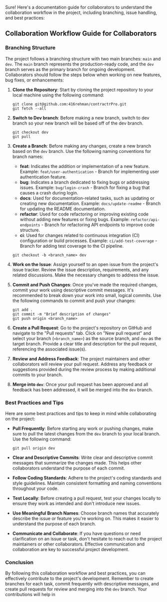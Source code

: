 Sure! Here's a documentation guide for collaborators to understand the collaboration workflow in the project, including branching, issue handling, and best practices:

## Collaboration Workflow Guide for Collaborators

### Branching Structure

The project follows a branching structure with two main branches: `main` and `dev`. The `main` branch represents the production-ready code, and the `dev` branch serves as the primary branch for ongoing development. Collaborators should follow the steps below when working on new features, bug fixes, or enhancements:

1. **Clone the Repository**: Start by cloning the project repository to your local machine using the following command:

   ```
   git clone git@github.com:416rehman/contractrPro.git
   git fetch --all
   ```
   
2. **Switch to Dev branch**: Before making a new branch, switch to dev branch so your new branch will be based off of the dev branch.
   ```
   git checkout dev
   git pull
   ```

3. **Create a Branch**: Before making any changes, create a new branch based on the `dev` branch. Use the following naming conventions for branch names:
    - **feat**: Indicates the addition or implementation of a new feature. Example: `feat/user-authentication` - Branch for implementing user authentication feature.
    - **bug**: Indicates a branch dedicated to fixing bugs or addressing issues. Example: `bug/login-crash` - Branch for fixing a bug that causes a crash during login.
    - **docs**: Used for documentation-related tasks, such as updating or creating new documentation. Example: `docs/update-readme` - Branch for updating the README documentation.
    - **refactor**: Used for code refactoring or improving existing code without adding new features or fixing bugs. Example: `refactor/api-endpoints` - Branch for refactoring API endpoints to improve code structure. 
    - **ci**: Used for changes related to continuous integration (CI) configuration or build processes. Example: `ci/add-test-coverage` - Branch for adding test coverage to the CI pipeline.
   ```
   git checkout -b <branch_name> dev
   ```

4. **Work on the Issue**: Assign yourself to an open issue from the project's issue tracker. Review the issue description, requirements, and any related discussions. Make the necessary changes to address the issue.

5. **Commit and Push Changes**: Once you've made the required changes, commit your work using descriptive commit messages. It's recommended to break down your work into small, logical commits. Use the following commands to commit and push your changes:

   ```
   git add .
   git commit -m "Brief description of changes"
   git push origin <branch_name>
   ```

6. **Create a Pull Request**: Go to the project's repository on GitHub and navigate to the "Pull requests" tab. Click on "New pull request" and select your branch (`<branch_name>`) as the source branch, and `dev` as the target branch. Provide a clear title and description for the pull request, referencing the associated issue(s).

7. **Review and Address Feedback**: The project maintainers and other collaborators will review your pull request. Address any feedback or suggestions provided during the review process by making additional commits to your branch.

8. **Merge into `dev`**: Once your pull request has been approved and all feedback has been addressed, it will be merged into the `dev` branch.

### Best Practices and Tips

Here are some best practices and tips to keep in mind while collaborating on the project:

- **Pull Frequently**: Before starting any work or pushing changes, make sure to pull the latest changes from the `dev` branch to your local branch. Use the following command:

  ```
  git pull origin dev
  ```

- **Clear and Descriptive Commits**: Write clear and descriptive commit messages that summarize the changes made. This helps other collaborators understand the purpose of each commit.

- **Follow Coding Standards**: Adhere to the project's coding standards and style guidelines. Maintain consistent formatting and naming conventions throughout your code.

- **Test Locally**: Before creating a pull request, test your changes locally to ensure they work as intended and don't introduce new issues.

- **Use Meaningful Branch Names**: Choose branch names that accurately describe the issue or feature you're working on. This makes it easier to understand the purpose of each branch.

- **Communicate and Collaborate**: If you have questions or need clarification on an issue or task, don't hesitate to reach out to the project maintainers or other collaborators. Effective communication and collaboration are key to successful project development.

### Conclusion

By following this collaboration workflow and best practices, you can effectively contribute to the project's development. Remember to create branches for each task, commit frequently with descriptive messages, and create pull requests for review and merging into the `dev` branch. Your contributions will help in
